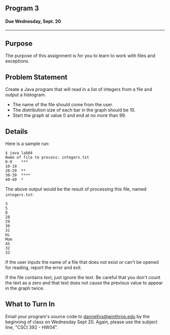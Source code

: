 ## Program 3
#### Due Wednesday, Sept. 20

------------------------------

Purpose
------------------------------
The purpose of this assignment is for you to learn to work with files and exceptions.

Problem Statement
------------------------------
Create a Java program that will read in a list of integers from a file and output a histogram.
- The name of the file should come from the user.
- The distribution size of each bar in the graph should be 10.
- Start the graph at value 0 and end at no more than 99. 

Details
------------------------------
Here is a sample run:
```
$ java lab04
Name of file to process: integers.txt
0-9    ***
10-19
20-29  **
30-39  ****
40-49  *
```

The above output would be the result of processing this file, named `integers.txt`:
```
3
5
8
28
29
30
31
Hi
Mom
45
32
33
```

If the user inputs the name of a file that does not exist or can't be opened for reading, report the error and exit.

If the file contains text, just ignore the text. Be careful that you don't count the text as a zero and that text does
not cause the previous value to appear in the graph twice. 

What to Turn In
------------------------------
Email your program's source code to dannellys@winthrop.edu by the beginning of class on Wednesday Sept 20. Again, please
use the subject line, "CSCI 392 - HW04". 
